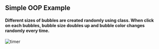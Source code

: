 ## Simple OOP Example

#### Different sizes of bubbles are created randomly using class. When click on each bubbles, bubble size doubles up and bubble color changes randomly every time.


![timer](https://media.giphy.com/media/N1a6yL829scGaXRbK0/giphy.gif)
